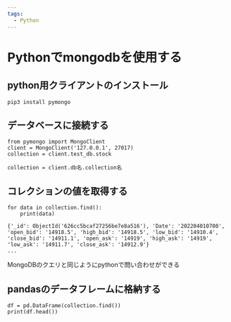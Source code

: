 ```yaml
---
tags:
  - Python
---
```


# Pythonでmongodbを使用する

## python用クライアントのインストール
    pip3 install pymongo

## データベースに接続する
    from pymongo import MongoClient
    client = MongoClient('127.0.0.1', 27017)
    collection = client.test_db.stock
`collection = client.db名.collection名`

## コレクションの値を取得する
    for data in collection.find():
        print(data)

    {'_id': ObjectId('626cc5bcaf27256be7e8a516'), 'Date': '202204010700', 'open_bid': '14918.5', 'high_bid': '14918.5', 'low_bid': '14910.4', 'close_bid': '14911.1', 'open_ask': '14919', 'high_ask': '14919', 'low_ask': '14911.7', 'close_ask': '14912.9'}
    ...
MongoDBのクエリと同じようにpythonで問い合わせができる

## pandasのデータフレームに格納する
    df = pd.DataFrame(collection.find())
    print(df.head())
